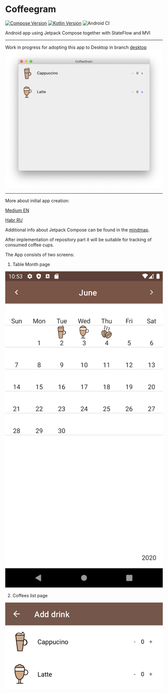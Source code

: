 # Coffeegram

[![Compose Version](https://img.shields.io/badge/Jetpack%20Compose-1.0.0--alpha12-yellow)](https://developer.android.com/jetpack/compose)
[![Kotlin Version](https://img.shields.io/badge/Kotlin-1.4.30-blue.svg)](https://kotlinlang.org)
![Android CI](https://github.com/phansier/Coffeegram/workflows/Android%20CI/badge.svg?branch=master)

Android app using Jetpack Compose together with StateFlow and MVI

---

Work in progress for adopting this app to Desktop in branch [desktop](https://github.com/phansier/Coffeegram/tree/desktop)
![](images/desktop.png)

---


More about initial app creation:

[Medium EN](https://proandroiddev.com/change-my-mind-or-android-development-transformation-to-jetpack-compose-coroutines-e719a342cc52)

[Habr RU](https://habr.com/ru/company/kaspersky/blog/513364/)

Additional info about Jetpack Compose can be found in the [mindmap](mindmap.md).

After implementation of repository part it will be suitable for tracking of consumed coffee cups.

The App consists of two screens:
1) Table Month page

![](images/month_table.png)

2) Coffees list page

![](images/coffee_list.png)
